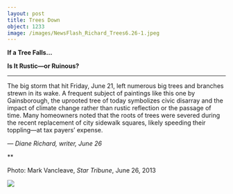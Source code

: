 ```yaml
---
layout: post
title: Trees Down
object: 1233
image: /images/NewsFlash_Richard_Trees6.26-1.jpeg
---
```

**If a Tree Falls…**

**Is It Rustic—or Ruinous?**

****

The big storm that hit Friday, June 21, left numerous big trees and branches strewn in its wake. A frequent subject of paintings like this one by Gainsborough, the uprooted tree of today symbolizes civic disarray and the impact of climate change rather than rustic reflection or the passage of time. Many homeowners noted that the roots of trees were severed during the recent replacement of city sidewalk squares, likely speeding their toppling—at tax payers’ expense.

*—* *Diane Richard, writer, June 26*

**

Photo: Mark Vancleave, *Star Tribune*, June 26, 2013

![]({{siteurl.base}}/images/NewsFlash_Richard_Trees6.26-1.jpeg)
